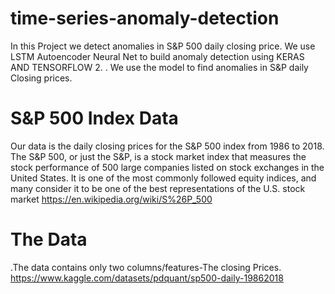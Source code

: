 # time-series-anomaly-detection
In this Project we detect anomalies in S&P 500 daily closing price. We use LSTM Autoencoder Neural Net to build anomaly detection using KERAS AND TENSORFLOW 2.
. We use the model to find anomalies in S&P daily Closing prices.
# S&P 500 Index Data
Our data is the daily closing prices for the S&P 500 index from 1986 to 2018.
The S&P 500, or just the S&P, is a stock market index that measures the stock performance
of 500 large companies listed on stock exchanges in the United States. It is one of the
most commonly followed equity indices, and many consider it to be one of the best
representations of the U.S. stock market https://en.wikipedia.org/wiki/S%26P_500
# The Data
 .The data contains only two columns/features-The closing Prices.
  https://www.kaggle.com/datasets/pdquant/sp500-daily-19862018
